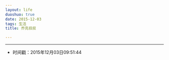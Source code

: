 ```yaml
---
layout: life
duoshuo: true
date: 2015-12-03
tags: 生活
title: 乔克叔叔 

---
```


*******

* 时间戳：2015年12月03日09:51:44


